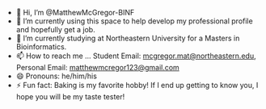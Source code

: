 - 👋 Hi, I’m @MatthewMcGregor-BINF
- 👀 I’m currently using this space to help develop my professional profile and hopefully get a job.
- 🌱 I’m currently studying at Northeastern University for a Masters in Bioinformatics.
- 📫 How to reach me ... Student Email: mcgregor.mat@northeastern.edu, Personal Email: matthewmcregor123@gmail.com
- 😄 Pronouns: he/him/his
- ⚡ Fun fact: Baking is my favorite hobby! If I end up getting to know you, I hope you will be my taste tester!

<!---
MatthewMcGregor-BINF/MatthewMcGregor-BINF is a ✨ special ✨ repository because its `README.md` (this file) appears on your GitHub profile.
You can click the Preview link to take a look at your changes.
--->
